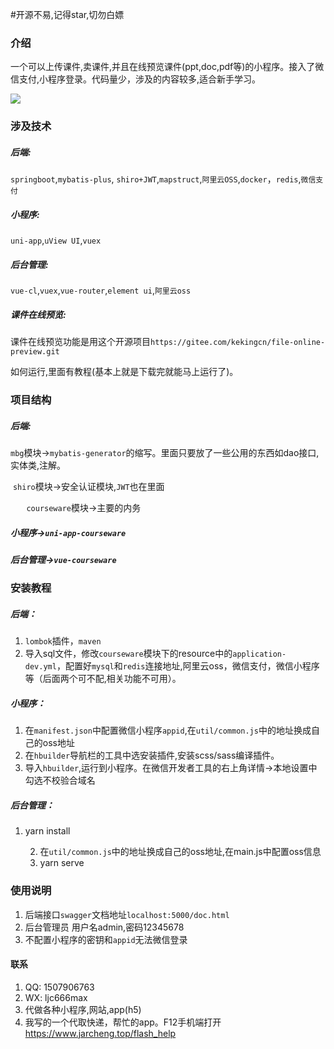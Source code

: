 #开源不易,记得star,切勿白嫖

### 介绍

一个可以上传课件,卖课件,并且在线预览课件(ppt,doc,pdf等)的小程序。接入了微信支付,小程序登录。代码量少，涉及的内容较多,适合新手学习。

![](https://www.jarcheng.top/resource/20210224101704gh_9aa33d39f9a7_344.jpg)

### 涉及技术

##### 后端:

 `springboot`,`mybatis-plus`, `shiro+JWT`,`mapstruct`,`阿里云OSS`,`docker`，`redis`,`微信支付`

##### 小程序:

 `uni-app`,`uView UI`,`vuex`

##### 后台管理:

 `vue-cl`,`vuex`,`vue-router`,`element ui`,`阿里云oss`

##### 课件在线预览:

课件在线预览功能是用这个开源项目`https://gitee.com/kekingcn/file-online-preview.git`

如何运行,里面有教程(基本上就是下载完就能马上运行了)。

### 项目结构
##### 后端:

​	`mbg`模块->`mybatis-generator`的缩写。里面只要放了一些公用的东西如dao接口,实体类,注解。

​	`shiro`模块->安全认证模块,`JWT`也在里面

​	`	courseware`模块->主要的内务

##### 小程序->`uni-app-courseware`

##### 后台管理->`vue-courseware`

### 安装教程

##### 后端：

1.  `lombok`插件，`maven`
2.  导入sql文件，修改`courseware`模块下的resource中的`application-dev.yml`，配置好`mysql`和`redis`连接地址,阿里云oss，微信支付，微信小程序等（后面两个可不配,相关功能不可用）。

##### 小程序：

1. 在`manifest.json`中配置微信小程序`appid`,在`util/common.js`中的地址换成自己的oss地址
2. 在`hbuilder`导航栏的工具中选安装插件,安装scss/sass编译插件。
3. 导入`hbuilder`,运行到小程序。在微信开发者工具的右上角详情->本地设置中勾选不校验合域名

##### 后台管理：

1. yarn install

	2. 在`util/common.js`中的地址换成自己的oss地址,在main.js中配置oss信息
 	3. yarn serve

### 使用说明

1. 后端接口`swagger`文档地址`localhost:5000/doc.html`
2. 后台管理员 用户名admin,密码12345678
3. 不配置小程序的密钥和`appid`无法微信登录

#### 联系

1.  QQ: 1507906763
2.  WX:  ljc666max
4.  代做各种小程序,网站,app(h5)
4.  我写的一个代取快递，帮忙的app。F12手机端打开 https://www.jarcheng.top/flash_help 
